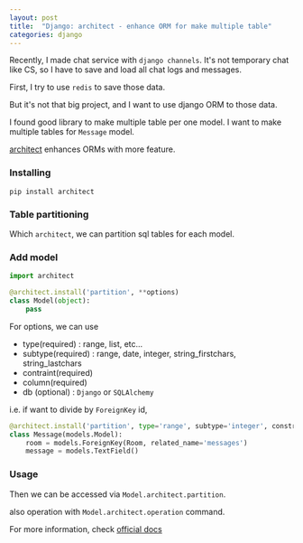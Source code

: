 ```yaml
---
layout: post
title:  "Django: architect - enhance ORM for make multiple table"
categories: django
---
```



Recently, I made chat service with `django channels`. It's not temporary chat like CS, so I have to save and load all chat logs and messages.


First, I try to use `redis` to save those data. 


But it's not that big project, and I want to use django ORM to those data.


I found good library to make multiple table per one model. I want to make multiple tables for `Message` model.


[architect](https://github.com/maxtepkeev/architect) enhances ORMs with more feature. 

### Installing

```
pip install architect
```


### Table partitioning

Which `architect`, we can partition sql tables for each model.

### Add model

```python
import architect

@architect.install('partition', **options)
class Model(object):
    pass
```

For options, we can use 

- type(required) : range, list, etc...
- subtype(required) : range, date, integer, string_firstchars, string_lastchars
- contraint(required)
- column(required)
- db (optional) : `Django` or `SQLAlchemy`

i.e. if want to divide by `ForeignKey` id,


```python
@architect.install('partition', type='range', subtype='integer', constraint='1', column='room_id')
class Message(models.Model):
    room = models.ForeignKey(Room, related_name='messages')
    message = models.TextField()
```

### Usage

Then we can be accessed via `Model.architect.partition`.

also operation with `Model.architect.operation` command.

For more information, check [official docs](http://architect.readthedocs.io/features/operation.html)
